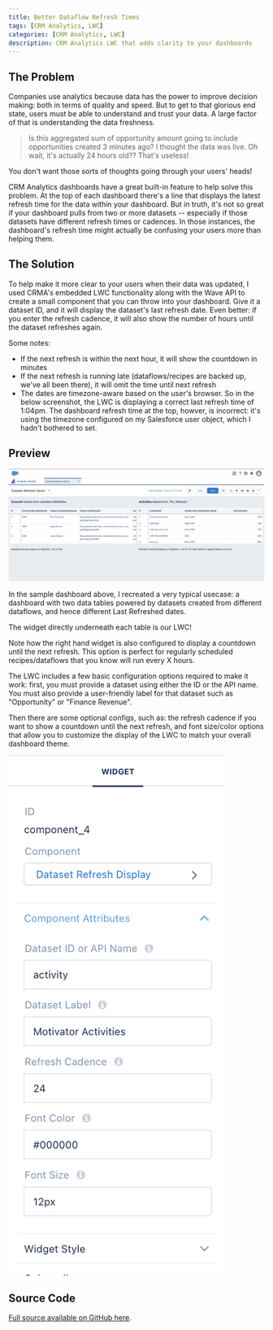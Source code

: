 ```yaml
---
title: Better Dataflow Refresh Times
tags: [CRM Analytics, LWC]
categories: [CRM Analytics, LWC]
description: CRM Analytics LWC that adds clarity to your dashboards
---
```


## The Problem

Companies use analytics because data has the power to improve decision making: both in terms of quality and speed.  But to get to that glorious end state, users must be able to understand and trust your data.  A large factor of that is understanding the data freshness.

>Is this aggregated sum of opportunity amount going to include opportunities created 3 minutes ago?  I thought the data was live.  Oh wait, it's actually 24 hours old??  That's useless!

You don't want those sorts of thoughts going through your users' heads!

CRM Analytics dashboards have a great built-in feature to help solve this problem.  At the top of each dashboard there's a line that displays the latest refresh time for the data within your dashboard.  But in truth, it's not so great if your dashboard pulls from two or more datasets -- especially if those datasets have different refresh times or cadences.  In those instances, the dashboard's refresh time might actually be confusing your users more than helping them.  

## The Solution

To help make it more clear to your users when their data was updated, I used CRMA's embedded LWC functionality along with the Wave API to create a small component that you can throw into your dashboard.  Give it a dataset ID, and it will display the dataset's last refresh date.  Even better: if you enter the refresh cadence, it will also show the number of hours until the dataset refreshes again.

Some notes:
- If the next refresh is within the next hour, it will show the countdown in minutes
- If the next refresh is running late (dataflows/recipes are backed up, we've all been there), it will omit the time until next refresh
- The dates are timezone-aware based on the user's browser.  So in the below screenshot, the LWC is displaying a correct last refresh time of 1:04pm.  The dashboard refresh time at the top, howver, is incorrect: it's using the timezone configured on my Salesforce user object, which I hadn't bothered to set.

## Preview

![dataset refresh lwc demo](/assets/dataset_refresh_demo.png)

In the sample dashboard above, I recreated a very typical usecase: a dashboard with two data tables powered by datasets created from different dataflows, and hence different Last Refreshed dates.

The widget directly underneath each table is our LWC!

Note how the right hand widget is also configured to display a countdown until the next refresh.  This option is perfect for regularly scheduled recipes/dataflows that you know will run every X hours.

The LWC includes a few basic configuration options required to make it work: first, you must provide a dataset using either the ID or the API name.  You must also provide a user-friendly label for that dataset such as "Opportunity" or "Finance Revenue".

Then there are some optional configs, such as: the refresh cadence if you want to show a countdown until the next refresh, and font size/color options that allow you to customize the display of the LWC to match your overall dashboard theme.

![lwc-config-options](/assets/dataset_refresh_config.png)

## Source Code

[Full source available on GitHub here](https://github.com/AndrewMillerOnline/crm-analytics-lwc-playground/tree/main/force-app/main/default/lwc/datasetRefreshDisplay).